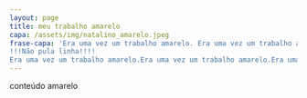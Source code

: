 ```yaml
---
layout: page
title: meu trabalho amarelo
capa: /assets/img/natalino_amarelo.jpeg
frase-capa: 'Era uma vez um trabalho amarelo. Era uma vez um trabalho amarelo.
!!!Não pula linha!!!!
Era uma vez um trabalho amarelo.Era uma vez um trabalho amarelo.Era uma vez um trabalho amarelo.Era uma vez um trabalho amarelo.Era uma vez um trabalho amarelo.'
---
```

conteúdo amarelo
